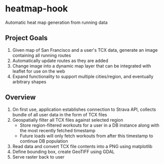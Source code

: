 # heatmap-hook
Automatic heat map generation from running data

## Project Goals

1. Given map of San Francisco and a user's TCX data, generate an image containing all running routes
2. Automatically update routes as they are added
3. Change image into a dynamic map layer that can be integrated with leaflet for use on the web
4. Expand functionality to support multiple cities/region, and eventually arbitrary shapes


## Overview

1. On first use, application establishes connection to Strava API, collects bundle of all user data in the form of TCX files
2. Geospatially filter all TCX files against selected region
   - Store region-filtered workouts for a user in a DB instance along with the most recently fetched timestamp
    - Future loads will only fetch workouts from after this timestamp to continue DB population
3. Read data and convert TCX file contents into a PNG using matplotlib
4. Define bounding box, create GeoTIFF using GDAL
5. Serve raster back to user
